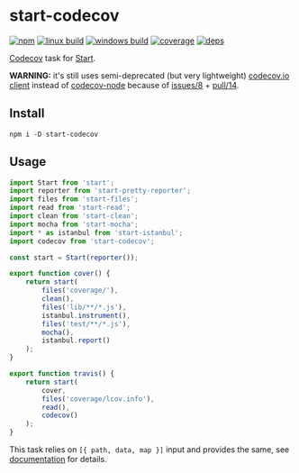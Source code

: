 # start-codecov

[![npm](https://img.shields.io/npm/v/start-codecov.svg?style=flat-square)](https://www.npmjs.com/package/start-codecov)
[![linux build](https://img.shields.io/travis/start-runner/codecov.svg?label=linux&style=flat-square)](https://travis-ci.org/start-runner/codecov)
[![windows build](https://img.shields.io/appveyor/ci/start-runner/codecov.svg?label=windows&style=flat-square)](https://ci.appveyor.com/project/start-runner/codecov)
[![coverage](https://img.shields.io/codecov/c/github/start-runner/codecov.svg?style=flat-square)](https://codecov.io/github/start-runner/codecov)
[![deps](https://img.shields.io/gemnasium/start-runner/codecov.svg?style=flat-square)](https://gemnasium.com/start-runner/codecov)

[Codecov](https://codecov.io/) task for [Start](https://github.com/start-runner/start).

**WARNING:** it's still uses semi-deprecated (but very lightweight) [codecov.io client](https://github.com/cainus/codecov.io) instead of [codecov-node](https://github.com/codecov/codecov-node) because of [issues/8](https://github.com/codecov/codecov-node/issues/8) + [pull/14](https://github.com/codecov/codecov-node/pull/14).

## Install

```
npm i -D start-codecov
```

## Usage

```js
import Start from 'start';
import reporter from 'start-pretty-reporter';
import files from 'start-files';
import read from 'start-read';
import clean from 'start-clean';
import mocha from 'start-mocha';
import * as istanbul from 'start-istanbul';
import codecov from 'start-codecov';

const start = Start(reporter());

export function cover() {
    return start(
        files('coverage/'),
        clean(),
        files('lib/**/*.js'),
        istanbul.instrument(),
        files('test/**/*.js'),
        mocha(),
        istanbul.report()
    );
}

export function travis() {
    return start(
        cover,
        files('coverage/lcov.info'),
        read(),
        codecov()
    );
}
```

This task relies on `[{ path, data, map }]` input and provides the same, see [documentation](https://github.com/start-runner/start#readme) for details.
